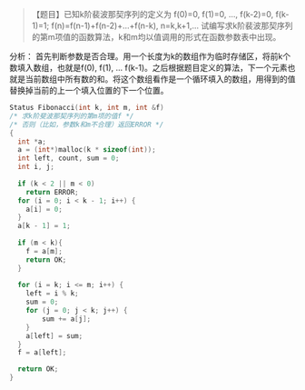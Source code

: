 >【题目】已知k阶裴波那契序列的定义为 f(0)=0, f(1)=0, ..., f(k-2)=0, f(k-1)=1; f(n)=f(n-1)+f(n-2)+...+f(n-k), n=k,k+1,... 试编写求k阶裴波那契序列的第m项值的函数算法，k和m均以值调用的形式在函数参数表中出现。

分析：
首先判断参数是否合理。用一个长度为k的数组作为临时存储区，将前k个数填入数组，也就是f(0), f(1), ... f(k-1)。之后根据题目定义的算法，下一个元素也就是当前数组中所有数的和。将这个数组看作是一个循环填入的数组，用得到的值替换掉当前的上一个填入位置的下一个位置。

```c
Status Fibonacci(int k, int m, int &f) 
/* 求k阶斐波那契序列的第m项的值f */
/* 否则（比如，参数k和m不合理）返回ERROR */
{
  int *a;
  a = (int*)malloc(k * sizeof(int)); 
  int left, count, sum = 0;
  int i, j;
  
  if (k < 2 || m < 0)
    return ERROR;
  for (i = 0; i < k - 1; i++) {
    a[i] = 0;
  }
  a[k - 1] = 1;
 
  if (m < k){
    f = a[m];
    return OK;
  }
  
  for (i = k; i <= m; i++) {
    left = i % k; 
    sum = 0;
    for (j = 0; j < k; j++) {
        sum += a[j];
    }  
    a[left] = sum;
  }  
  f = a[left];

  return OK;  
}
```
